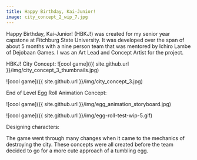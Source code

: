 ```yaml
---
title: Happy Birthday, Kai-Junior!
image: city_concept_2_wip_7.jpg
---
```


Happy Birthday, Kai-Junior! (HBKJ!) was created for my senior year capstone at Fitchburg State University. It was developed over the span of about 5 months with a nine person team that was mentored by Ichiro Lambe of Dejobaan Games. I was an Art Lead and Concept Artist for the project.

HBKJ! City Concept:
![cool game]({{ site.github.url }}/img/city_concept_3_thumbnails.jpg)

![cool game]({{ site.github.url }}/img/city_concept_3.jpg)

End of Level Egg Roll Animation Concept:

![cool game]({{ site.github.url }}/img/egg_animation_storyboard.jpg)

![cool game]({{ site.github.url }}/img/egg-roll-test-wip-5.gif)

Designing characters:

The game went through many changes when it came to the mechanics of destroying the city. These concepts were all created before the team decided to go for a more cute approach of a tumbling egg.

